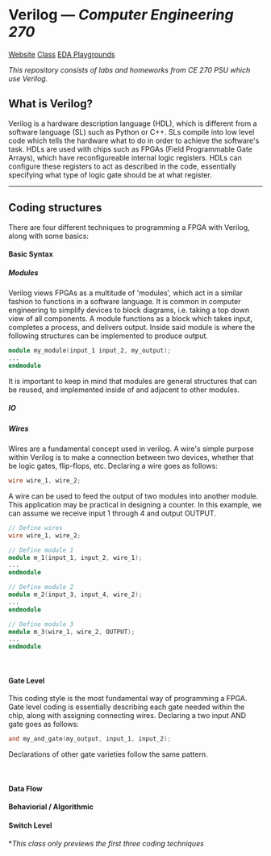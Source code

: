 # Verilog — *Computer Engineering 270*


   [<a href="https://doma.media" class="btn btn-primary btn-md text-light">Website</a>]() [<a href="https://bulletins.psu.edu/search/?P=CMPEN%20270" class="btn btn-primary btn-md">Class</a>]() [<a href="https://www.edaplayground.com/playgrounds/user/206309" class="btn btn-primary btn-md text-light">EDA Playgrounds</a>]()
   
*This repository consists of labs and homeworks from CE 270 PSU which use Verilog.*

## What is Verilog?
Verilog is a hardware description language (HDL), which is different from a software language (SL) such as Python or C++. SLs compile into low level code which tells the hardware what to do in order to achieve the software's task. HDLs are used with chips such as FPGAs (Field Programmable Gate Arrays), which have reconfigureable internal logic registers. HDLs can configure these registers to act as described in the code, essentially specifying what type of logic gate should be at what register. 

---

## Coding structures
There are four different techniques to programming a FPGA with Verilog, along with some basics:

#### Basic Syntax

##### *Modules*

Verilog views FPGAs as a multitude of 'modules', which act in a similar fashion to functions in a software language. It is common in computer engineering to simplify devices to block diagrams, i.e. taking a top down view of all components. A module functions as a block which takes input, completes a process, and delivers output. Inside said module is where the following structures can be implemented to produce output. 

``` verilog
module my_module(input_1 input_2, my_output);
...
endmodule
```

It is important to keep in mind that modules are general structures that can be reused, and implemented inside of and adjacent to other modules. 

##### *IO*

##### *Wires*

Wires are a fundamental concept used in verilog. A wire's simple purpose within Verilog is to make a connection between two devices, whether that be logic gates, flip-flops, etc. Declaring a wire goes as follows:

``` verilog
wire wire_1, wire_2;
```

A wire can be used to feed the output of two modules into another module. This application may be practical in designing a counter. In this example, we can assume we receive input 1 through 4 and output OUTPUT. 

``` verilog
// Define wires
wire wire_1, wire_2;

// Define module 1
module m_1(input_1, input_2, wire_1);
...
endmodule

// Define module 2
module m_2(input_3, input_4, wire_2);
...
endmodule

// Define module 3
module m_3(wire_1, wire_2, OUTPUT);
...
endmodule
```

</br>

#### Gate Level
This coding style is the most fundamental way of programming a FPGA. Gate level coding is essentially describing each gate needed within the chip, along with assigning connecting wires. Declaring a two input AND gate goes as follows:

``` verilog
and my_and_gate(my_output, input_1, input_2);
```

Declarations of other gate varieties follow the same pattern. 

</br>

#### Data Flow

#### Behaviorial / Algorithmic

#### Switch Level

**This class only previews the first three coding techniques*

